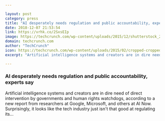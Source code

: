 ```yaml
---

layout: post
category: press
title: "AI desperately needs regulation and public accountability, experts say"
date: 2018-12-07 21:53:54
link: https://vrhk.co/2SxsEIp
image: https://techcrunch.com/wp-content/uploads/2015/12/shutterstock_228897490.png?w=711
domain: techcrunch.com
author: "TechCrunch"
icon: https://techcrunch.com/wp-content/uploads/2015/02/cropped-cropped-favicon-gradient.png?w=180
excerpt: "Artificial intelligence systems and creators are in dire need of direct intervention by governments and human rights watchdogs, according to a new report from researchers at Google, Microsoft, and others at AI Now. Surprisingly, it looks like the tech industry just isn't that good at regulating its…"

---
```


### AI desperately needs regulation and public accountability, experts say

Artificial intelligence systems and creators are in dire need of direct intervention by governments and human rights watchdogs, according to a new report from researchers at Google, Microsoft, and others at AI Now. Surprisingly, it looks like the tech industry just isn't that good at regulating its…